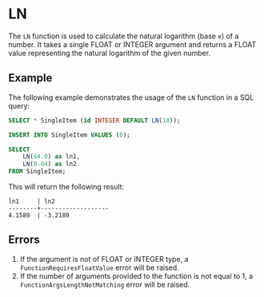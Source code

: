 # LN

The `LN` function is used to calculate the natural logarithm (base `e`) of a number. It takes a single FLOAT or INTEGER argument and returns a FLOAT value representing the natural logarithm of the given number.

## Example
The following example demonstrates the usage of the `LN` function in a SQL query:

```sql
SELECT * SingleItem (id INTEGER DEFAULT LN(10));

INSERT INTO SingleItem VALUES (0);

SELECT
    LN(64.0) as ln1,
    LN(0.04) as ln2
FROM SingleItem;
```

This will return the following result:

```
ln1     | ln2
--------+-------------------
4.1589  | -3.2189
```

## Errors
1. If the argument is not of FLOAT or INTEGER type, a `FunctionRequiresFloatValue` error will be raised.
2. If the number of arguments provided to the function is not equal to 1, a `FunctionArgsLengthNotMatching` error will be raised.